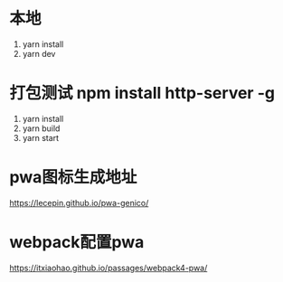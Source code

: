 # 本地 
  1. yarn install
  2. yarn dev 
 
#  打包测试 npm install http-server -g
  1. yarn install
  2. yarn build
  3. yarn start 
# pwa图标生成地址
  https://lecepin.github.io/pwa-genico/
# webpack配置pwa
  https://itxiaohao.github.io/passages/webpack4-pwa/  